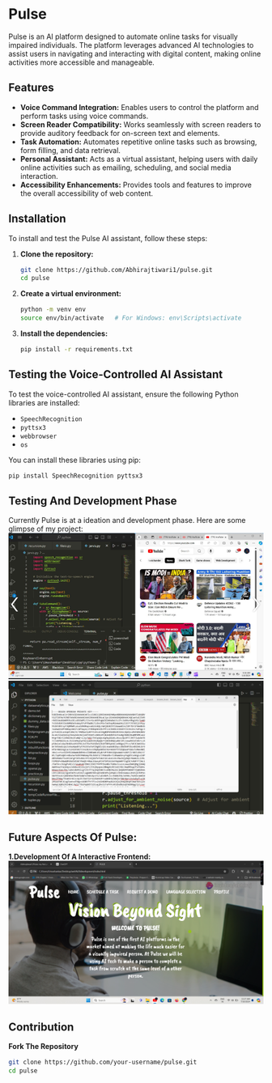 # Pulse

Pulse is an AI platform designed to automate online tasks for visually impaired individuals. The platform leverages advanced AI technologies to assist users in navigating and interacting with digital content, making online activities more accessible and manageable.

## Features

- **Voice Command Integration:** Enables users to control the platform and perform tasks using voice commands.
- **Screen Reader Compatibility:** Works seamlessly with screen readers to provide auditory feedback for on-screen text and elements.
- **Task Automation:** Automates repetitive online tasks such as browsing, form filling, and data retrieval.
- **Personal Assistant:** Acts as a virtual assistant, helping users with daily online activities such as emailing, scheduling, and social media interaction.
- **Accessibility Enhancements:** Provides tools and features to improve the overall accessibility of web content.

## Installation

To install and test the Pulse AI assistant, follow these steps:

1. **Clone the repository:**
    ```sh
    git clone https://github.com/Abhirajtiwari1/pulse.git
    cd pulse
    ```

2. **Create a virtual environment:**
    ```sh
    python -m venv env
    source env/bin/activate   # For Windows: env\Scripts\activate
    ```

3. **Install the dependencies:**
    ```sh
    pip install -r requirements.txt
    ```

## Testing the Voice-Controlled AI Assistant

To test the voice-controlled AI assistant, ensure the following Python libraries are installed:

- `SpeechRecognition`
- `pyttsx3`
- `webbrowser`
- `os`

You can install these libraries using pip:

```sh
pip install SpeechRecognition pyttsx3
```
## Testing And Development Phase
Currently Pulse is at a ideation and development phase. Here are some glimpse of my project: 
![Voice Command Interaction](picture1.png) 
![Task Automation](automation.png)

## Future Aspects Of Pulse:
**1.Development Of A Interactive Frontend:**
![Pulse Demo](frontend.png)

## Contribution
**Fork The Repository**
```sh
git clone https://github.com/your-username/pulse.git
cd pulse
```


